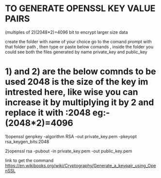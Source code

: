 # TO GENERATE OPENSSL KEY VALUE PAIRS 

(multiples of 2)(2048*2)=4096 bit to encrypt larger size data

create the folder with name of your choice 
go to the comand prompt with that folder path , then type or paste below comands , inside the folder you could see both the files generated by name private_key and public_key

# 1) and 2) are the below comnds to be used 2048 is the size of the key im intrested here, like wise you can increase it by multiplying it by 2 and replace it with :2048 eg:-(2048*2)=4096 

1)openssl genpkey -algorithm RSA -out private_key.pem -pkeyopt rsa_keygen_bits:2048

2)openssl rsa -pubout -in private_key.pem -out public_key.pem

link to get the command https://en.wikibooks.org/wiki/Cryptography/Generate_a_keypair_using_OpenSSL